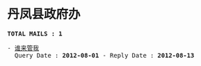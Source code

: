 # 丹凤县政府办
<pre><b>TOTAL MAILS : 1</b></pre>
<pre>
- <a href="../../categories/mails/1330.md">谁来管我</a><br/>  Query Date : <b>2012-08-01</b> - Reply Date : <b>2012-08-13</b>
</pre>